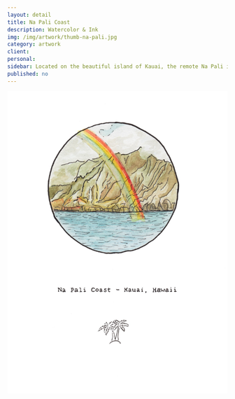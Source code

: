 ```yaml
---
layout: detail
title: Na Pali Coast
description: Watercolor & Ink
img: /img/artwork/thumb-na-pali.jpg
category: artwork
client:
personal:
sidebar: Located on the beautiful island of Kauai, the remote Na Pali is a costal paradise accessible only on foot or by sea
published: no
---
```

![Na Pali](/img/artwork/na_pali_coast-1200w.jpg)
